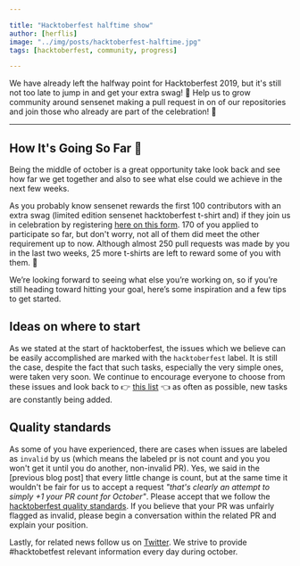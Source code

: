 ```yaml
---

title: "Hacktoberfest halftime show"
author: [herflis]
image: "../img/posts/hacktoberfest-halftime.jpg"
tags: [hacktoberfest, community, progress]

---
```


We have already left the halfway point for Hacktoberfest 2019, but it's still not too late to jump in and get your extra swag! 👕 Help us to grow community around sensenet making a pull request in on of our repositories and join those who already are part of the celebration! 🎃

---

## How It's Going So Far 🚀

Being the middle of october is a great opportunity take look back and see how far we get together and also to see what else could we achieve in the next few weeks.

As you probably know sensenet rewards the first 100 contributors with an extra swag (limited edition sensenet hacktoberfest t-shirt and) if they join us in celebration by registering [here on this form](https://sensenet.com/Hacktoberfest2019). 170 of you applied to participate so far, but don't worry, not all of them did meet the other requirement up to now. Although almost 250 pull requests was made by you in the last two weeks, 25 more t-shirts are left to reward some of you with them. 🎁 

We’re looking forward to seeing what else you’re working on, so if you’re still heading toward hitting your goal, here’s some inspiration and a few tips to get started.

## Ideas on where to start

As we stated at the start of hacktoberfest, the issues which we believe can be easily accomplished are marked with the ```hacktoberfest``` label. It is still the case, despite the fact that such tasks, especially the very simple ones, were taken very soon. We continue to encourage everyone to choose from these issues and look back to 👉 [this list](https://github.com/search?q=org%3Asensenet+label%3A%22hacktoberfest%22+is%3Aopen&type=Issues) 👈 as often as possible, new tasks are constantly being added.

## Quality standards

As some of you have experienced, there are cases when issues are labeled as ```invalid``` by us (which means the labeled pr is not count and you you won't get it until you do another, non-invalid PR). Yes, we said in the [previous blog post] that every little change is count, but at the same time it wouldn't be fair for us to accept a request _"that's clearly an attempt to simply +1 your PR count for October"_. Please accept that we follow the [hacktoberfest quality standards](https://hacktoberfest.digitalocean.com/details#quality-standards). If you believe that your PR was unfairly flagged as invalid, please begin a conversation within the related PR and explain your position.

Lastly, for related news follow us on [Twitter](https://twitter.com/sensenet). We strive to provide #hacktobetfest relevant information every day during october.
